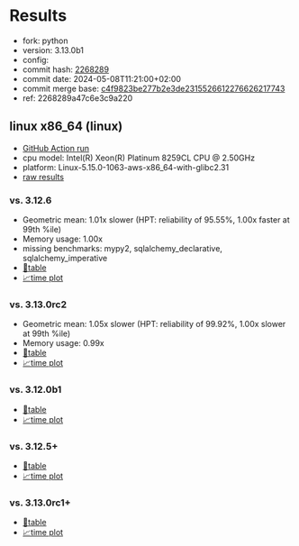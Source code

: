 # Results

- fork: python
- version: 3.13.0b1
- config: 
- commit hash: [2268289](https://github.com/python/cpython/commit/2268289)
- commit date: 2024-05-08T11:21:00+02:00
- commit merge base: [c4f9823be277b2e3de2315526612276626217743](https://github.com/python/cpython/commit/c4f9823be277b2e3de2315526612276626217743)
- ref: 2268289a47c6e3c9a220

## linux x86_64 (linux)

- [GitHub Action run](https://github.com/facebookexperimental/free-threading-benchmarking/actions/runs/10395537562)
- cpu model: Intel(R) Xeon(R) Platinum 8259CL CPU @ 2.50GHz
- platform: Linux-5.15.0-1063-aws-x86_64-with-glibc2.31
- [raw results](bm-20240508-linux-x86_64-python-2268289a47c6e3c9a220-3.13.0b1-2268289.json)

### vs. 3.12.6

- Geometric mean: 1.01x slower (HPT: reliability of 95.55%, 1.00x faster at 99th %ile)
- Memory usage: 1.00x
- missing benchmarks: mypy2, sqlalchemy_declarative, sqlalchemy_imperative
- [📄table](bm-20240508-linux-x86_64-python-2268289a47c6e3c9a220-3.13.0b1-2268289-vs-3.12.6.md)
- [📈time plot](bm-20240508-linux-x86_64-python-2268289a47c6e3c9a220-3.13.0b1-2268289-vs-3.12.6.svg)

### vs. 3.13.0rc2

- Geometric mean: 1.05x slower (HPT: reliability of 99.92%, 1.00x slower at 99th %ile)
- Memory usage: 0.99x
- [📄table](bm-20240508-linux-x86_64-python-2268289a47c6e3c9a220-3.13.0b1-2268289-vs-3.13.0rc2.md)
- [📈time plot](bm-20240508-linux-x86_64-python-2268289a47c6e3c9a220-3.13.0b1-2268289-vs-3.13.0rc2.svg)

### vs. 3.12.0b1

- [📄table](bm-20240508-linux-x86_64-python-2268289a47c6e3c9a220-3.13.0b1-2268289-vs-3.12.0b1.md)
- [📈time plot](bm-20240508-linux-x86_64-python-2268289a47c6e3c9a220-3.13.0b1-2268289-vs-3.12.0b1.svg)

### vs. 3.12.5+

- [📄table](bm-20240508-linux-x86_64-python-2268289a47c6e3c9a220-3.13.0b1-2268289-vs-3.12.5%2B.md)
- [📈time plot](bm-20240508-linux-x86_64-python-2268289a47c6e3c9a220-3.13.0b1-2268289-vs-3.12.5%2B.svg)

### vs. 3.13.0rc1+

- [📄table](bm-20240508-linux-x86_64-python-2268289a47c6e3c9a220-3.13.0b1-2268289-vs-3.13.0rc1%2B.md)
- [📈time plot](bm-20240508-linux-x86_64-python-2268289a47c6e3c9a220-3.13.0b1-2268289-vs-3.13.0rc1%2B.svg)

